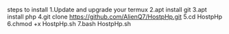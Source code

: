 steps to install 
1.Update and upgrade your termux
2.apt install git 
3.apt install php
4.git clone https://github.com/AlienQ7/HostpHp.git
5.cd HostpHp
6.chmod +x HostpHp.sh
7.bash HostpHp.sh
